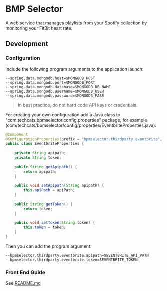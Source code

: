 # BMP Selector

A web service that manages playlists from your Spotify collection by monitoring your FitBit heart rate.

## Development

### Configuration

Include the following program arguments to the application launch:
```
--spring.data.mongodb.host=$MONGODB_HOST
--spring.data.mongodb.port=$MONGODB_PORT
--spring.data.mongodb.database=$MONGODB_DB_NAME
--spring.data.mongodb.username=$MONGODB_USER
--spring.data.mongodb.password=$MONGODB_PASS
```

> In best practice, do not hard code API keys or credentials.

For creating your own configuration add a Java class to "com.techcats.bpmselector.config.properties" package, for example (com/techcats/bpmselector/config/properties/EventbriteProperties.java):
```java
@Component
@ConfigurationProperties(prefix = "bpmselector.thirdparty.eventbrite", ignoreUnknownFields = true)
public class EventbriteProperties {
    
    private String apipath;
    private String token;
    
    public String getApipath() {
        return apipath;
    }
    
    public void setApipath(String apipath) {
        this.apiPath = apiPath;
    }
    
    public String getToken() {
        return token;
    }
    
    public void setToken(String token) {
        this.token = token;
    }
}
```

Then you can add the program argument:
```
--bpmselector.thirdparty.eventbrite.apipath=$EVENTBRITE_API_PATH
--bpmselector.thirdparty.eventbrite.token=$EVENTBRITE_TOKEN
```

### Front End Guide
See [README.md](src/main/resources/static/README.md)